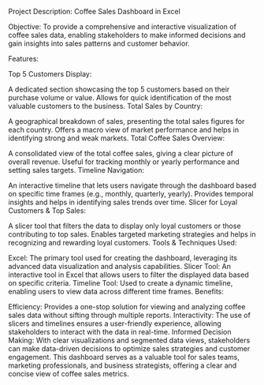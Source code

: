 Project Description: Coffee Sales Dashboard in Excel

Objective:
To provide a comprehensive and interactive visualization of coffee sales data, enabling stakeholders to make informed decisions and gain insights into sales patterns and customer behavior.

Features:

Top 5 Customers Display:

A dedicated section showcasing the top 5 customers based on their purchase volume or value.
Allows for quick identification of the most valuable customers to the business.
Total Sales by Country:

A geographical breakdown of sales, presenting the total sales figures for each country.
Offers a macro view of market performance and helps in identifying strong and weak markets.
Total Coffee Sales Overview:

A consolidated view of the total coffee sales, giving a clear picture of overall revenue.
Useful for tracking monthly or yearly performance and setting sales targets.
Timeline Navigation:

An interactive timeline that lets users navigate through the dashboard based on specific time frames (e.g., monthly, quarterly, yearly).
Provides temporal insights and helps in identifying sales trends over time.
Slicer for Loyal Customers & Top Sales:

A slicer tool that filters the data to display only loyal customers or those contributing to top sales.
Enables targeted marketing strategies and helps in recognizing and rewarding loyal customers.
Tools & Techniques Used:

Excel: The primary tool used for creating the dashboard, leveraging its advanced data visualization and analysis capabilities.
Slicer Tool: An interactive tool in Excel that allows users to filter the displayed data based on specific criteria.
Timeline Tool: Used to create a dynamic timeline, enabling users to view data across different time frames.
Benefits:

Efficiency: Provides a one-stop solution for viewing and analyzing coffee sales data without sifting through multiple reports.
Interactivity: The use of slicers and timelines ensures a user-friendly experience, allowing stakeholders to interact with the data in real-time.
Informed Decision Making: With clear visualizations and segmented data views, stakeholders can make data-driven decisions to optimize sales strategies and customer engagement.
This dashboard serves as a valuable tool for sales teams, marketing professionals, and business strategists, offering a clear and concise view of coffee sales metrics.
